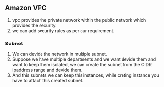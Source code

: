 ## Amazon VPC
1. vpc provides the private network within the public network which provides the security.
2. we can add security rules as per our requirement.

### Subnet
1. We can devide the network in multiple subnet.
2. Suppose we have multiple departments and we want devide them and want to keep them isolated, we can create the subnet
   from the CIDR ipaddress range and devide them.
3. And this subnets we can keep this instances, while creting instance you have to attach this created subnet.

